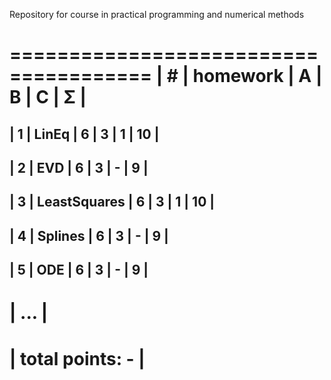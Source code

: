 Repository for course in practical programming and numerical methods


======================================
| #  | homework      | A | B | C | Σ   |
 ======================================
| 1  | LinEq         | 6 | 3 | 1 | 10  |
---------------------------------------
| 2  | EVD           | 6 | 3 | - |  9  |
---------------------------------------
| 3  | LeastSquares  | 6 | 3 | 1 | 10  |
---------------------------------------
| 4  | Splines       | 6 | 3 | - |  9  |
---------------------------------------
| 5  | ODE           | 6 | 3 | - |  9  |
---------------------------------------
|              ...                     |
 ======================================
|                    total points: -  |
 ======================================


